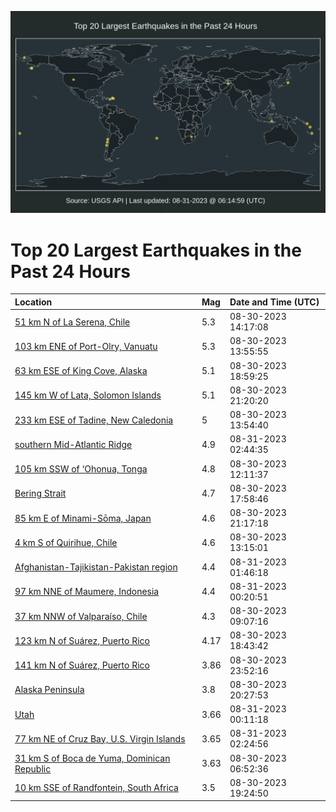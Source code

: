 ![Map](./map.png)

# Top 20 Largest Earthquakes in the Past 24 Hours

| Location | Mag | Date and Time (UTC) |
|:---|:---|:---|
| [51 km N of La Serena, Chile](https://earthquake.usgs.gov/earthquakes/eventpage/us7000ks3e) | 5.3 | 08-30-2023 14:17:08 |
| [103 km ENE of Port-Olry, Vanuatu](https://earthquake.usgs.gov/earthquakes/eventpage/us7000ks3c) | 5.3 | 08-30-2023 13:55:55 |
| [63 km ESE of King Cove, Alaska](https://earthquake.usgs.gov/earthquakes/eventpage/us7000ks64) | 5.1 | 08-30-2023 18:59:25 |
| [145 km W of Lata, Solomon Islands](https://earthquake.usgs.gov/earthquakes/eventpage/us7000ks78) | 5.1 | 08-30-2023 21:20:20 |
| [233 km ESE of Tadine, New Caledonia](https://earthquake.usgs.gov/earthquakes/eventpage/us7000ks3b) | 5 | 08-30-2023 13:54:40 |
| [southern Mid-Atlantic Ridge](https://earthquake.usgs.gov/earthquakes/eventpage/us7000ks9c) | 4.9 | 08-31-2023 02:44:35 |
| [105 km SSW of ‘Ohonua, Tonga](https://earthquake.usgs.gov/earthquakes/eventpage/us7000ks1x) | 4.8 | 08-30-2023 12:11:37 |
| [Bering Strait](https://earthquake.usgs.gov/earthquakes/eventpage/ak023b4iivvc) | 4.7 | 08-30-2023 17:58:46 |
| [85 km E of Minami-Sōma, Japan](https://earthquake.usgs.gov/earthquakes/eventpage/us7000ks74) | 4.6 | 08-30-2023 21:17:18 |
| [4 km S of Quirihue, Chile](https://earthquake.usgs.gov/earthquakes/eventpage/us7000ks2y) | 4.6 | 08-30-2023 13:15:01 |
| [Afghanistan-Tajikistan-Pakistan region](https://earthquake.usgs.gov/earthquakes/eventpage/us7000ks95) | 4.4 | 08-31-2023 01:46:18 |
| [97 km NNE of Maumere, Indonesia](https://earthquake.usgs.gov/earthquakes/eventpage/us7000ks8q) | 4.4 | 08-31-2023 00:20:51 |
| [37 km NNW of Valparaíso, Chile](https://earthquake.usgs.gov/earthquakes/eventpage/us7000ks19) | 4.3 | 08-30-2023 09:07:16 |
| [123 km N of Suárez, Puerto Rico](https://earthquake.usgs.gov/earthquakes/eventpage/pr2023242001) | 4.17 | 08-30-2023 18:43:42 |
| [141 km N of Suárez, Puerto Rico](https://earthquake.usgs.gov/earthquakes/eventpage/pr2023242002) | 3.86 | 08-30-2023 23:52:16 |
| [Alaska Peninsula](https://earthquake.usgs.gov/earthquakes/eventpage/ak023b4k4xch) | 3.8 | 08-30-2023 20:27:53 |
| [Utah](https://earthquake.usgs.gov/earthquakes/eventpage/uu60548782) | 3.66 | 08-31-2023 00:11:18 |
| [77 km NE of Cruz Bay, U.S. Virgin Islands](https://earthquake.usgs.gov/earthquakes/eventpage/pr2023243000) | 3.65 | 08-31-2023 02:24:56 |
| [31 km S of Boca de Yuma, Dominican Republic](https://earthquake.usgs.gov/earthquakes/eventpage/pr2023242000) | 3.63 | 08-30-2023 06:52:36 |
| [10 km SSE of Randfontein, South Africa](https://earthquake.usgs.gov/earthquakes/eventpage/us7000ks6b) | 3.5 | 08-30-2023 19:24:50 |

